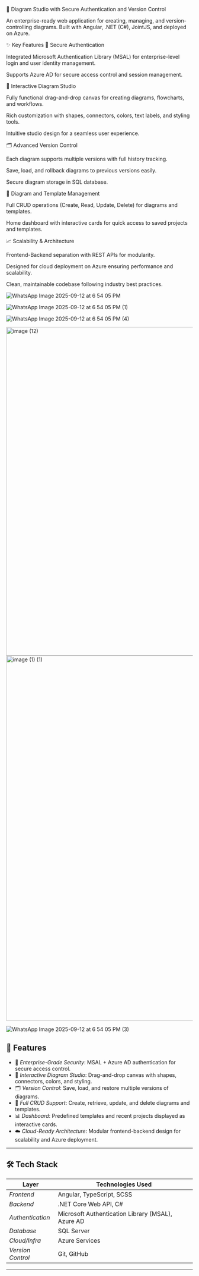 🚀 Diagram Studio with Secure Authentication and Version Control

An enterprise-ready web application for creating, managing, and version-controlling diagrams.
Built with Angular, .NET (C#), JointJS, and deployed on Azure.

✨ Key Features
🔐 Secure Authentication

Integrated Microsoft Authentication Library (MSAL) for enterprise-level login and user identity management.

Supports Azure AD for secure access control and session management.

🎨 Interactive Diagram Studio

Fully functional drag-and-drop canvas for creating diagrams, flowcharts, and workflows.

Rich customization with shapes, connectors, colors, text labels, and styling tools.

Intuitive studio design for a seamless user experience.

🗂️ Advanced Version Control

Each diagram supports multiple versions with full history tracking.

Save, load, and rollback diagrams to previous versions easily.

Secure diagram storage in SQL database.

📝 Diagram and Template Management

Full CRUD operations (Create, Read, Update, Delete) for diagrams and templates.

Home dashboard with interactive cards for quick access to saved projects and templates.

📈 Scalability & Architecture

Frontend-Backend separation with REST APIs for modularity.

Designed for cloud deployment on Azure ensuring performance and scalability.

Clean, maintainable codebase following industry best practices.

![WhatsApp Image 2025-09-12 at 6 54 05 PM](https://github.com/user-attachments/assets/63e0a14a-ec75-48b5-9ee1-f1fb22e81b20)

![WhatsApp Image 2025-09-12 at 6 54 05 PM (1)](https://github.com/user-attachments/assets/d2b373d2-2fbb-4e7f-b62e-b210e627f588)

![WhatsApp Image 2025-09-12 at 6 54 05 PM (4)](https://github.com/user-attachments/assets/6222de3e-bdda-465c-bdb5-ebebb5f61b2e)

<img width="1912" height="884" alt="image (12)" src="https://github.com/user-attachments/assets/b2ed7c36-2473-4318-8781-9e6376b50c58" />

<img width="1919" height="983" alt="image (1) (1)" src="https://github.com/user-attachments/assets/c3b9e529-96f0-41fc-b9ea-370351fc54f5" />


![WhatsApp Image 2025-09-12 at 6 54 05 PM (3)](https://github.com/user-attachments/assets/4ac6d43f-111a-4998-be7e-a824e1324533)


## 🚀 Features
- 🔐 *Enterprise-Grade Security*: MSAL + Azure AD authentication for secure access control.
- 🎨 *Interactive Diagram Studio*: Drag-and-drop canvas with shapes, connectors, colors, and styling.
- 🗂️ *Version Control*: Save, load, and restore multiple versions of diagrams.
- 📝 *Full CRUD Support*: Create, retrieve, update, and delete diagrams and templates.
- 📊 *Dashboard*: Predefined templates and recent projects displayed as interactive cards.
- ☁️ *Cloud-Ready Architecture*: Modular frontend-backend design for scalability and Azure deployment.

---

## 🛠️ Tech Stack
| Layer                | Technologies Used                          |
|----------------------|-------------------------------------------|
| *Frontend*         | Angular, TypeScript, SCSS                 |
| *Backend*          | .NET Core Web API, C#                     |
| *Authentication*   | Microsoft Authentication Library (MSAL), Azure AD |
| *Database*         | SQL Server                                |
| *Cloud/Infra*      | Azure Services                            |
| *Version Control*  | Git, GitHub                               |

---




